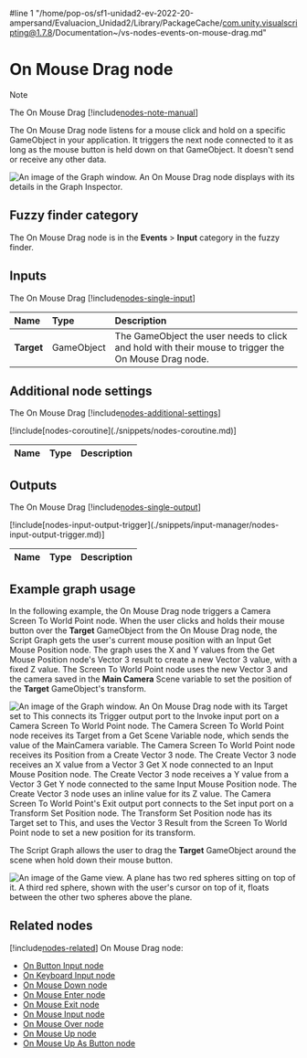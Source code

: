 #line 1 "/home/pop-os/sf1-unidad2-ev-2022-20-ampersand/Evaluacion_Unidad2/Library/PackageCache/com.unity.visualscripting@1.7.8/Documentation~/vs-nodes-events-on-mouse-drag.md"
# On Mouse Drag node

> [!NOTE]
> The On Mouse Drag [!include[nodes-note-manual](./snippets/input-manager/nodes-note-manual.md)]

The On Mouse Drag node listens for a mouse click and hold on a specific GameObject in your application. It triggers the next node connected to it as long as the mouse button is held down on that GameObject. It doesn't send or receive any other data.

![An image of the Graph window. An On Mouse Drag node displays with its details in the Graph Inspector.](images/vs-nodes-events-on-mouse-drag-node.png)

## Fuzzy finder category 

The On Mouse Drag node is in the **Events** &gt; **Input** category in the fuzzy finder.

## Inputs 

The On Mouse Drag [!include[nodes-single-input](./snippets/nodes-single-input.md)] 

| **Name**   | **Type**    | **Description** |
| :------    | :---------- | :-------------  |
| **Target** |  GameObject | The GameObject the user needs to click and hold with their mouse to trigger the On Mouse Drag node. |

## Additional node settings 

The On Mouse Drag [!include[nodes-additional-settings](./snippets/nodes-additional-settings.md)]

<table>
<thead>
<tr>
<th><strong>Name</strong></th>
<th><strong>Type</strong></th>
<th><strong>Description</strong></th>
</tr>
</thead>
<tbody>
[!include[nodes-coroutine](./snippets/nodes-coroutine.md)]
</tbody>
</table>

## Outputs

The On Mouse Drag [!include[nodes-single-output](./snippets/nodes-single-output.md)] 

<table>
<thead>
<tr>
<th><strong>Name</strong></th>
<th><strong>Type</strong></th>
<th><strong>Description</strong></th>
</tr>
</thead>
<tbody>
[!include[nodes-input-output-trigger](./snippets/input-manager/nodes-input-output-trigger.md)]
</tbody>
</table>

## Example graph usage 

In the following example, the On Mouse Drag node triggers a Camera Screen To World Point node. When the user clicks and holds their mouse button over the **Target** GameObject from the On Mouse Drag node, the Script Graph gets the user's current mouse position with an Input Get Mouse Position node. The graph uses the X and Y values from the Get Mouse Position node's Vector 3 result to create a new Vector 3 value, with a fixed Z value. The Screen To World Point node uses the new Vector 3 and the camera saved in the **Main Camera** Scene variable to set the position of the **Target** GameObject's transform.

![An image of the Graph window. An On Mouse Drag node with its Target set to This connects its Trigger output port to the Invoke input port on a Camera Screen To World Point node. The Camera Screen To World Point node receives its Target from a Get Scene Variable node, which sends the value of the MainCamera variable. The Camera Screen To World Point node receives its Position from a Create Vector 3 node. The Create Vector 3 node receives an X value from a Vector 3 Get X node connected to an Input Mouse Position node. The Create Vector 3 node receives a Y value from a Vector 3 Get Y node connected to the same Input Mouse Position node. The Create Vector 3 node uses an inline value for its Z value. The Camera Screen To World Point's Exit output port connects to the Set input port on a Transform Set Position node. The Transform Set Position node has its Target set to This, and uses the Vector 3 Result from the Screen To World Point node to set a new position for its transform.](images/vs-nodes-events-on-mouse-drag-example.png)

The Script Graph allows the user to drag the **Target** GameObject around the scene when hold down their mouse button.

![An image of the Game view. A plane has two red spheres sitting on top of it. A third red sphere, shown with the user's cursor on top of it, floats between the other two spheres above the plane.](images/vs-nodes-events-on-mouse-drag-example-2.png)


## Related nodes 

[!include[nodes-related](./snippets/nodes-related.md)] On Mouse Drag node:

- [On Button Input node](vs-nodes-events-on-button-input.md)
- [On Keyboard Input node](vs-nodes-events-on-keyboard-input.md)
- [On Mouse Down node](vs-nodes-events-on-mouse-down.md)
- [On Mouse Enter node](vs-nodes-events-on-mouse-enter.md)
- [On Mouse Exit node](vs-nodes-events-on-mouse-exit.md)
- [On Mouse Input node](vs-nodes-events-on-mouse-input.md)
- [On Mouse Over node](vs-nodes-events-on-mouse-over.md)
- [On Mouse Up node](vs-nodes-events-on-mouse-up.md)
- [On Mouse Up As Button node](vs-nodes-events-on-mouse-up-button.md)

